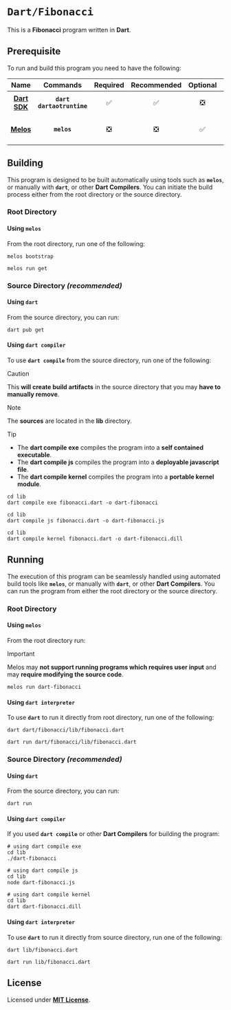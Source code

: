 # `Dart/Fibonacci`

This is a **Fibonacci** program written in **Dart**.

## Prerequisite

To run and build this program you need to have the following:

<div align="center">

| Name | Commands | Required | Recommended | Optional | Notes |
|:----:|:--------:|:--------:|:-----------:|:--------:|:-----:|
| [**Dart SDK**](https://dart.dev/get-dart#install) | **`dart`**<br>**`dartaotruntime`** | &#9989; | &#9989; | &#10062; | **`apt install dart`** |
| [**Melos**](https://melos.invertase.dev/getting-started#installation) | **`melos`** | &#10062; | &#10062; | &#9989; | **`dart pub global activate melos`** |

</div>

## Building

This program is designed to be built automatically using tools such as
**`melos`**, or manually with **`dart`**, or other **Dart Compilers**. You can
initiate the build process either from the root directory or the source
directory.

### Root Directory

#### Using `melos`

From the root directory, run one of the following:

```
melos bootstrap
```
```
melos run get
```

### Source Directory _(recommended)_

#### Using `dart`

From the source directory, you can run:

```
dart pub get
```

#### Using `dart compiler`

To use **`dart compile`** from the source directory, run one of the following:

> [!CAUTION]
> This **will create build artifacts** in the source directory that you may
> **have to manually remove**.

> [!NOTE]
> The **sources** are located in the **lib** directory.

> [!TIP]
> * The **dart compile exe** compiles the program into a **self contained
>   executable**.
> * The **dart compile js** compiles the program into a **deployable javascript
>   file**.
> * The **dart compile kernel** compiles the program into a **portable kernel
>   module**.

```
cd lib
dart compile exe fibonacci.dart -o dart-fibonacci
```
```
cd lib
dart compile js fibonacci.dart -o dart-fibonacci.js
```
```
cd lib
dart compile kernel fibonacci.dart -o dart-fibonacci.dill
```

## Running

The execution of this program can be seamlessly handled using automated build
tools like **`melos`**, or manually with **`dart`**, or other **Dart
Compilers**. You can run the program from either the root directory or the
source directory.

### Root Directory

#### Using `melos`

From the root directory run:

> [!IMPORTANT]
> Melos may **not support running programs which requires user input** and may
> **require modifying the source code**.

```
melos run dart-fibonacci
```

#### Using `dart interpreter`

To use **`dart`** to run it directly from root directory, run one of the
following:

```
dart dart/fibonacci/lib/fibonacci.dart
```
```
dart run dart/fibonacci/lib/fibonacci.dart
```

### Source Directory _(recommended)_

#### Using `dart`

From the source directory, you can run:

```
dart run
```

#### Using `dart compiler`

If you used **`dart compile`** or other **Dart Compilers** for building the
program:

```
# using dart compile exe
cd lib
./dart-fibonacci
```
```
# using dart compile js
cd lib
node dart-fibonacci.js
```
```
# using dart compile kernel
cd lib
dart dart-fibonacci.dill
```

#### Using `dart interpreter`

To use **`dart`** to run it directly from source directory, run one of the
following:

```
dart lib/fibonacci.dart
```
```
dart run lib/fibonacci.dart
```

## License

Licensed under [**MIT License**](LICENSE).

